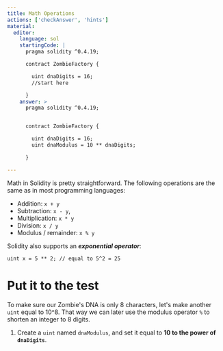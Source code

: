 ```yaml
---
title: Math Operations
actions: ['checkAnswer', 'hints']
material:
  editor:
    language: sol
    startingCode: |
      pragma solidity ^0.4.19;

      contract ZombieFactory {

        uint dnaDigits = 16;
        //start here

      }
    answer: >
      pragma solidity ^0.4.19;


      contract ZombieFactory {

        uint dnaDigits = 16;
        uint dnaModulus = 10 ** dnaDigits;

      }

---
```


Math in Solidity is pretty straightforward. The following operations are the same as in most programming languages:

* Addition: `x + y`
* Subtraction: `x - y`,
* Multiplication: `x * y`
* Division: `x / y`
* Modulus / remainder: `x % y`

Solidity also supports an **_exponential operator_**:

```
uint x = 5 ** 2; // equal to 5^2 = 25
```

# Put it to the test

To make sure our Zombie's DNA is only 8 characters, let's make another `uint` equal to 10^8. That way we can later use the modulus operator `%` to shorten an integer to 8 digits.

1. Create a `uint` named `dnaModulus`, and set it equal to **10 to the power of `dnaDigits`**.
